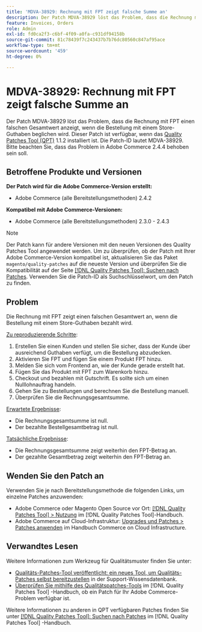 ```yaml
---
title: 'MDVA-38929: Rechnung mit FPT zeigt falsche Summe an'
description: Der Patch MDVA-38929 löst das Problem, dass die Rechnung mit FPT einen falschen Gesamtwert anzeigt, wenn die Bestellung mit einem Store-Guthaben beglichen wird. Dieser Patch ist verfügbar, wenn das [Quality Patches Tool (QPT)](https://experienceleague.adobe.com/en/docs/commerce-knowledge-base/kb/announcements/commerce-announcements/magento-quality-patches-released-new-tool-to-self-serve-quality-patches) 1.1.2 installiert ist. Die Patch-ID lautet MDVA-38929. Bitte beachten Sie, dass das Problem in Adobe Commerce 2.4.4 behoben sein soll.
feature: Invoices, Orders
role: Admin
exl-id: fd0ca2f3-c6bf-4f09-a0fa-c931df94158b
source-git-commit: 81c78439f7c243437b7b76dc80560c847af95ace
workflow-type: tm+mt
source-wordcount: '459'
ht-degree: 0%

---
```


# MDVA-38929: Rechnung mit FPT zeigt falsche Summe an

Der Patch MDVA-38929 löst das Problem, dass die Rechnung mit FPT einen falschen Gesamtwert anzeigt, wenn die Bestellung mit einem Store-Guthaben beglichen wird. Dieser Patch ist verfügbar, wenn das [Quality Patches Tool (QPT)](https://experienceleague.adobe.com/en/docs/commerce-knowledge-base/kb/announcements/commerce-announcements/magento-quality-patches-released-new-tool-to-self-serve-quality-patches) 1.1.2 installiert ist. Die Patch-ID lautet MDVA-38929. Bitte beachten Sie, dass das Problem in Adobe Commerce 2.4.4 behoben sein soll.

## Betroffene Produkte und Versionen

**Der Patch wird für die Adobe Commerce-Version erstellt:**

* Adobe Commerce (alle Bereitstellungsmethoden) 2.4.2

**Kompatibel mit Adobe Commerce-Versionen:**

* Adobe Commerce (alle Bereitstellungsmethoden) 2.3.0 - 2.4.3

>[!NOTE]
>
>Der Patch kann für andere Versionen mit den neuen Versionen des Quality Patches Tool angewendet werden. Um zu überprüfen, ob der Patch mit Ihrer Adobe Commerce-Version kompatibel ist, aktualisieren Sie das Paket `magento/quality-patches` auf die neueste Version und überprüfen Sie die Kompatibilität auf der Seite [[!DNL Quality Patches Tool]: Suchen nach Patches](https://experienceleague.adobe.com/en/docs/commerce-knowledge-base/kb/announcements/commerce-announcements/magento-quality-patches-released-new-tool-to-self-serve-quality-patches). Verwenden Sie die Patch-ID als Suchschlüsselwort, um den Patch zu finden.

## Problem

Die Rechnung mit FPT zeigt einen falschen Gesamtwert an, wenn die Bestellung mit einem Store-Guthaben bezahlt wird.

<u>Zu reproduzierende Schritte</u>:

1. Erstellen Sie einen Kunden und stellen Sie sicher, dass der Kunde über ausreichend Guthaben verfügt, um die Bestellung abzudecken.
1. Aktivieren Sie FPT und fügen Sie einem Produkt FPT hinzu.
1. Melden Sie sich vom Frontend an, wie der Kunde gerade erstellt hat.
1. Fügen Sie das Produkt mit FPT zum Warenkorb hinzu.
1. Checkout und bezahlen mit Gutschrift. Es sollte sich um einen Nulllohnauftrag handeln.
1. Gehen Sie zu Bestellungen und berechnen Sie die Bestellung manuell.
1. Überprüfen Sie die Rechnungsgesamtsumme.

<u>Erwartete Ergebnisse</u>:

* Die Rechnungsgesamtsumme ist null.
* Der bezahlte Bestellgesamtbetrag ist null.

<u>Tatsächliche Ergebnisse</u>:

* Die Rechnungsgesamtsumme zeigt weiterhin den FPT-Betrag an.
* Der gezahlte Gesamtbetrag zeigt weiterhin den FPT-Betrag an.

## Wenden Sie den Patch an

Verwenden Sie je nach Bereitstellungsmethode die folgenden Links, um einzelne Patches anzuwenden:

* Adobe Commerce oder Magento Open Source vor Ort: [[!DNL Quality Patches Tool] > Nutzung](/help/tools/quality-patches-tool/usage.md) im [!DNL Quality Patches Tool]-Handbuch.
* Adobe Commerce auf Cloud-Infrastruktur: [Upgrades und Patches > Patches anwenden](https://experienceleague.adobe.com/docs/commerce-cloud-service/user-guide/develop/upgrade/apply-patches.html) im Handbuch Commerce on Cloud Infrastructure.

## Verwandtes Lesen

Weitere Informationen zum Werkzeug für Qualitätsmuster finden Sie unter:

* [Qualitäts-Patches-Tool veröffentlicht: ein neues Tool, um Qualitäts-Patches selbst bereitzustellen](https://experienceleague.adobe.com/en/docs/commerce-knowledge-base/kb/announcements/commerce-announcements/magento-quality-patches-released-new-tool-to-self-serve-quality-patches) in der Support-Wissensdatenbank.
* [Überprüfen Sie mithilfe des Qualitätspatches-Tools](/help/tools/quality-patches-tool/patches-available-in-qpt/check-patch-for-magento-issue-with-magento-quality-patches.md) im [!DNL Quality Patches Tool] -Handbuch, ob ein Patch für Ihr Adobe Commerce-Problem verfügbar ist.

Weitere Informationen zu anderen in QPT verfügbaren Patches finden Sie unter [[!DNL Quality Patches Tool]: Suchen nach Patches](https://experienceleague.adobe.com/tools/commerce-quality-patches/index.html) im [!DNL Quality Patches Tool] -Handbuch.
